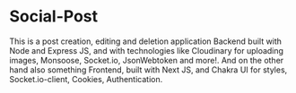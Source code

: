 # Social-Post
This is a post creation, editing and deletion application
Backend built with Node and Express JS, and with technologies like Cloudinary for uploading images, Monsoose, Socket.io, JsonWebtoken and more!.
And on the other hand also something Frontend, built with Next JS, and Chakra UI for styles, Socket.io-client, Cookies, Authentication.
